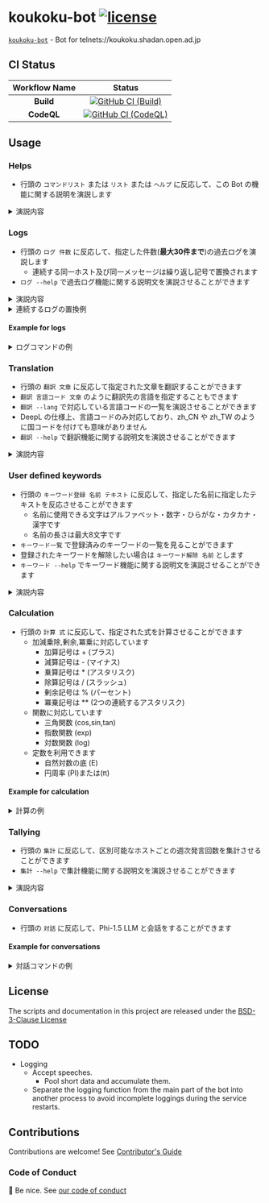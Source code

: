 # koukoku-bot [![license][license-image]][license-url]

[`koukoku-bot`][github-url] - Bot for telnets://koukoku.shadan.open.ad.jp

## CI Status

| Workflow Name | Status |
|:-:|:-:|
| **Build** | [![GitHub CI (Build)][github-build-image]][github-build-url] |
| **CodeQL** | [![GitHub CI (CodeQL)][github-codeql-image]][github-codeql-url] |

## Usage

### Helps

- 行頭の `コマンドリスト` または `リスト` または `ヘルプ` に反応して、この Bot の機能に関する説明を演説します

<details>
<summary>演説内容</summary>

```text
コマンド
コマンドリスト
ヘルプ
* この説明を表示する

ログ --help
バックログ --help
* 過去ログに関するヘルプを表示する

翻訳 --help
* 翻訳に関するヘルプを表示する

キーワード --help
* キーワード機能に関するヘルプを表示する

計算 式
* 加減乗除,剰余,冪乗,三角関数,指数関数,対数関数の式の計算結果を返す
* 乗算記号は * (アスタリスク)
* 除算記号は / (スラッシュ)
* 剰余記号は % (パーセント)
* 冪乗記号は ** (2つの連続するアスタリスク)
* 利用可能な関数は cos,exp,log,sin,tan
* 利用可能な定数は PI,E,π

集計 --help
* 発言回数の集計機能に関するヘルプを表示する

対話 本文
* Phi-1.5 LLMに最大50トークンまでの文を生成させる
* 生成に30秒から1分程度の時間を要する
* 翻訳機能を併用することで日本語に対応している
```

</details>

### Logs

- 行頭の `ログ 件数` に反応して、指定した件数(**最大30件まで**)の過去ログを演説します
  - 連続する同一ホスト及び同一メッセージは繰り返し記号で置換されます
- `ログ --help` で過去ログ機能に関する説明文を演説させることができます

<details>
<summary>演説内容</summary>

```text
ログ --help
バックログ --help
* この説明を表示する

ログ 件数
バックログ 件数
* 指定した件数の過去ログを最大30件まで表示する

ログ
バックログ
* 過去ログを最大10件まで表示する

※1. 連続する同一ホストおよび同一メッセージは繰り返し記号で置換されます。
※2. [時報]は除外されます。
```

</details>

<details>
<summary>連続するログの置換例</summary>

置換前

```text
ぬるぽ ***.foo.example.com
ガッ ***.bar.example.com
ガッ ***.baz.example.com
ぬるぽ ***.baz.example.com
```

置換後

```text
ぬるぽ ***.foo.example.com
ガッ ***.bar.example.com
〃 ***.baz.example.com
ぬるぽ 〃
```

</details>

#### Example for logs

<details>
<summary>ログコマンドの例</summary>

```text
ログ 5
```

</details>

### Translation

- 行頭の `翻訳 文章` に反応して指定された文章を翻訳することができます
- `翻訳 言語コード 文章` のように翻訳先の言語を指定することもできます
- `翻訳 --lang` で対応している言語コードの一覧を演説させることができます
- DeepL の仕様上、言語コードのみ対応しており、zh_CN や zh_TW のように国コードを付けても意味がありません
- `翻訳 --help` で翻訳機能に関する説明文を演説させることができます

<details>
<summary>演説内容</summary>

```text
翻訳 --help
* この説明文を表示する

翻訳 --lang
* 言語コードの一覧を表示する

翻訳 言語コード 文章
* 文章を指定した言語に翻訳する
* 言語コードを省略した場合は、英数記号以外を含む場合は英訳、それ以外は和訳する

※例えば下記のように、翻訳する文章としてURLエンコードされた文字列を指定可能です
翻訳 ja Vai tas ir c%C5%ABku s%C5%ABdi? N%C4%93, t%C4%81 ir mana seja.

※翻訳時にBotは%の前後の空白を取り除くので、意図的に空白を挿入したい箇所は%20にしてください
翻訳 ja Le chat%20%C3%A9met un miaulement

翻訳 --help
* この説明を表示する

翻訳 --lang
* 言語コードの一覧を表示する

翻訳 言語コード 文章
* 文章を指定した言語に翻訳する

翻訳 文章
* 英数記号以外を含む場合は英訳,それ以外は和訳する
```

</details>

### User defined keywords

- 行頭の `キーワード登録 名前 テキスト` に反応して、指定した名前に指定したテキストを反応させることができます
  - 名前に使用できる文字はアルファベット・数字・ひらがな・カタカナ・漢字です
  - 名前の長さは最大8文字です
- `キーワード一覧` で登録済みのキーワードの一覧を見ることができます
- 登録されたキーワードを解除したい場合は `キーワード解除 名前` とします
- `キーワード --help` でキーワード機能に関する説明文を演説させることができます

<details>
<summary>演説内容</summary>

```text
キーワード --help
* この説明を表示する

キーワード登録 名前 テキスト
* 名前に指定したキーワードに反応してテキストを返すようにする
* 名前に使用できる文字はアルファベット・数字・ひらがな・カタカナ・漢字
* 名前の長さは最大8文字
* 登録済みのキーワードは解除してから登録しなおすとよい

キーワード解除 名前
* 登録した名前のキーワードを削除する

キーワード一覧
* 登録されたキーワードの一覧を表示する
* 登録数が少ない場合は演説を流す
* 多い場合はURLを発言する
```

</details>

### Calculation

- 行頭の `計算 式` に反応して、指定された式を計算させることができます
  - 加減乗除,剰余,冪乗に対応しています
    - 加算記号は + (プラス)
    - 減算記号は - (マイナス)
    - 乗算記号は * (アスタリスク)
    - 除算記号は / (スラッシュ)
    - 剰余記号は % (パーセント)
    - 冪乗記号は ** (2つの連続するアスタリスク)
  - 関数に対応しています
    - 三角関数 (cos,sin,tan)
    - 指数関数 (exp)
    - 対数関数 (log)
  - 定数を利用できます
    - 自然対数の底 (E)
    - 円周率 (PI)または(π)

#### Example for calculation

<details>
<summary>計算の例</summary>

```text
計算 4+3*(-2)-1
```

```text
計算 cos(π)+log(E)
```

</details>

### Tallying

- 行頭の `集計` に反応して、区別可能なホストごとの週次発言回数を集計させることができます
- `集計 --help` で集計機能に関する説明文を演説させることができます

<details>
<summary>演説内容</summary>

```text
集計 --help
* この説明を表示する

集計
* 週次の逆引きホスト名で区別可能なクライアントの数とその発言回数を集計する
```

</details>

### Conversations

- 行頭の `対話` に反応して、Phi-1.5 LLM と会話をすることができます

#### Example for conversations

<details>
<summary>対話コマンドの例</summary>

```text
対話 空はなぜ青いのですか？
```

</details>

## License

The scripts and documentation in this project are released under the [BSD-3-Clause License][license-url]

## TODO

- Logging
  - Accept speeches.
    - Pool short data and accumulate them.
  - Separate the logging function from the main part of the bot into another process to avoid incomplete loggings during the service restarts.

## Contributions

Contributions are welcome! See [Contributor's Guide](https://github.com/kei-g/koukoku-bot/blob/main/CONTRIBUTING.md)

### Code of Conduct

:clap: Be nice. See [our code of conduct](https://github.com/kei-g/koukoku-bot/blob/main/CODE_OF_CONDUCT.md)

[github-build-image]:https://github.com/kei-g/koukoku-bot/actions/workflows/build.yml/badge.svg
[github-build-url]:https://github.com/kei-g/koukoku-bot/actions/workflows/build.yml
[github-codeql-image]:https://github.com/kei-g/koukoku-bot/actions/workflows/codeql.yml/badge.svg
[github-codeql-url]:https://github.com/kei-g/koukoku-bot/actions/workflows/codeql.yml
[github-url]:https://github.com/kei-g/koukoku-bot
[license-image]:https://img.shields.io/github/license/kei-g/koukoku-bot
[license-url]:https://github.com/kei-g/koukoku-bot/blob/main/LICENSE
